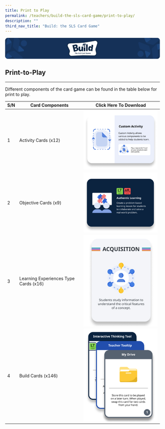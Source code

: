 ```yaml
---
title: Print to Play
permalink: /teachers/build-the-sls-card-game/print-to-play/
description: ""
third_nav_title: "Build: the SLS Card Game"
---
```

![](/images/Media/SLS%20Build%20(Category)/banner2.png)     

Print-to-Play
----------

---

Different components of the card game can be found in the table below for print to play.

|S/N|Card Components|Click Here To Download|
|--- |--- |--- |
|1|Activity Cards (x12)|[![](/images/Media/SLS%20Build%20(Category)/ptpactivitycards.jpg)](https://go.gov.sg/build-activitycards)|
|2|Objective Cards (x9)|[![](/images/Media/SLS%20Build%20(Category)/ptpobjectivecards.jpg)](https://go.gov.sg/build-objectivecards)|
|3|Learning Experiences Type Cards (x16)|[![](/images/Media/SLS%20Build%20(Category)/ptplecards.jpg)](https://go.gov.sg/build-letypecards)|
|4|Build Cards (x146)|[![](/images/Media/SLS%20Build%20(Category)/ptpbuildcards.jpg)](https://go.gov.sg/build-buildcards)|